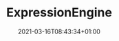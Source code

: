 ---
title: "ExpressionEngine"
description: "Expression Engine Matrix Docs."
lead: "Learning ExpressionEngine"
date: 2021-03-16T08:43:34+01:00
lastmod: 2021-03-16T08:43:34+01:00
draft: false
images: []
menu:
  docs:
    parent: "cms"
weight: 220
toc: true
---